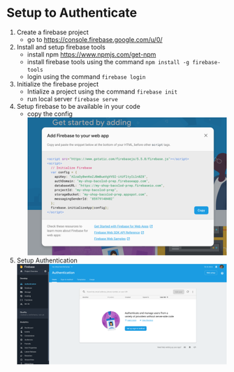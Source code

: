 # Setup to Authenticate

1. Create a firebase project
    * go to https://console.firebase.google.com/u/0/
2. Install and setup firebase tools
    * install npm https://www.npmjs.com/get-npm
    * install firebase tools using the command `npm install -g firebase-tools`
    * login using the command `firebase login`
3. Initialize the firebase project
    * Intialize a project using the command `firebase init`
    * run local server `firebase serve`
4. Setup firebase to be available in your code
    * copy the config
    ![image](setup1.png)
5. Setup Authentication
    ![image](setup-signin.png)
